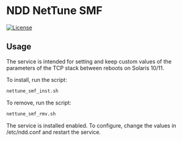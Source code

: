 # NDD NetTune SMF
[![License](https://img.shields.io/badge/License-BSD%203--Clause-blue.svg)](https://github.com/yvoinov/ndd-nettune/blob/main/LICENSE)
## Usage

The service is intended for setting and keep custom values of the parameters of the TCP stack between reboots on Solaris 10/11.

To install, run the script:
```sh
nettune_smf_inst.sh
```
To remove, run the script:
```sh
nettune_smf_rmv.sh
```

The service is installed enabled. To configure, change the values in /etc/ndd.conf and restart the service.
